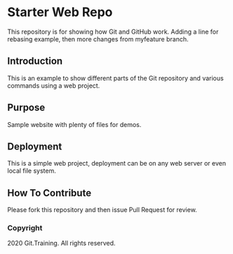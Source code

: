 # Starter Web Repo

This repository is for showing how Git and GitHub work. Adding a line for rebasing example, then more changes from myfeature branch.

## Introduction

This is an example to show different parts of the Git repository and various commands using a web project.

## Purpose

Sample website with plenty of files for demos.

## Deployment

This is a simple web project, deployment can be on any web server or even local file system.

## How To Contribute

Please fork this repository and then issue Pull Request for review.

### Copyright

2020 Git.Training. All rights reserved.
